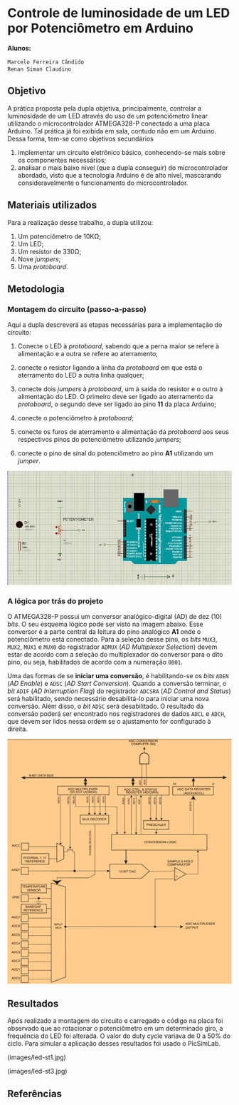 # Controle de luminosidade de um LED por Potenciômetro em Arduino

**Alunos:** 

    Marcelo Ferreira Cândido
    Renan Siman Claudino

## Objetivo
A prática proposta pela dupla objetiva, principalmente, controlar a luminosidade de um LED
através do uso de um potenciômetro linear utilizando o microcontrolador 
ATMEGA328-P conectado a uma placa Arduino. Tal prática já foi exibida em sala, 
contudo não em um Arduino. Dessa forma, tem-se como objetivos secundários 
1. implementar um circuito eletrônico básico, conhecendo-se mais sobre os componentes necessários; 
1. analisar o mais baixo nível (que a dupla conseguir) do microcontrolador abordado, visto 
    que a tecnologia Arduino é de alto nível, mascarando consideravelmente o funcionamento
    do microcontrolador.

## Materiais utilizados
Para a realização desse trabalho, a dupla utilizou:
1. Um potenciômetro de 10KΩ;
1. Um LED;
1. Um resistor de 330Ω;
1. Nove _jumpers_;
1. Uma _protoboard_.

## Metodologia
### Montagem do circuito (passo-a-passo)
Aqui a dupla descreverá as etapas necessárias para a implementação do circuito:
1. Conecte o LED à _protoboard_, sabendo que a perna maior se refere à alimentação e a outra 
    se refere ao aterramento;
1. conecte o resistor ligando a linha da _protoboard_ em que está o aterramento do LED a outra 
    linha qualquer;
1. conecte dois _jumpers_ à _protoboard_, um à saída do resistor e o outro à alimentação do LED. 
    O primeiro deve ser ligado ao aterramento da _protoboard_, o segundo deve ser ligado ao pino 
    **11** da placa Arduino;

4. conecte o potenciômetro à _protoboard_;
4. conecte os furos de aterramento e alimentação da _protoboard_ aos seus respectivos pinos do 
    potenciômetro utilizando _jumpers_;
4. conecte o pino de sinal do potenciômetro ao pino **A1** utilizando um _jumper_.

![Conexão do potenciômetro e do LED à placa Arduino](images/schematic-proteus.jpg)

### A lógica por trás do projeto
O ATMEGA328-P possui um conversor analógico-digital (AD) de dez (10) _bits_. O seu esquema lógico 
pode ser visto na imagem abaixo. Esse conversor é a parte central da leitura do pino analógico **A1** 
onde o potenciômetro está conectado. Para a seleção desse pino, os _bits_ `MUX3`, `MUX2`, `MUX1` e `MUX0` 
do registrador `ADMUX` (_AD Multiplexor Selection_) devem estar de acordo com a seleção do multiplexador 
do conversor para o dito pino, ou seja, habilitados de acordo com a numeração `0001`.

Uma das formas de se **iniciar uma conversão**, é habilitando-se os _bits_ `ADEN` (_AD Enable_) e `ADSC` 
(_AD Start Conversion_). Quando a conversão terminar, o _bit_ `ADIF` (_AD Interruption Flag_) do registrador
`ADCSRA` (_AD Control and Status_) será habilitado, sendo necessário desabilitá-lo para iniciar uma nova 
conversão. Além disso, o _bit_ `ADSC` será desabilitado. O resultado da conversão poderá ser encontrado 
nos registradores de dados `ADCL` e `ADCH`, que devem ser lidos nessa ordem se o ajustamento for 
configurado à direita.

![Esquema lógico do conversor analógico do ATMEGA328-P](images/esquema-conversor-ad.png)



## Resultados
Após realizado a montagem do circuito e carregado o código na placa foi observado que ao rotacionar o potenciômetro em um determinado giro, a frequência do LED foi alterada. O valor do duty cycle variava de 0 a 50% do ciclo. Para simular a aplicação desses resultados foi usado o PicSimLab.

(images/led-st1.jpg)

(images/led-st3.jpg)

## Referências
